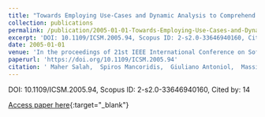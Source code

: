 ```yaml
---
title: "Towards Employing Use-Cases and Dynamic Analysis to Comprehend Mozilla"
collection: publications
permalink: /publication/2005-01-01-Towards-Employing-Use-Cases-and-Dynamic-Analysis-to-Comprehend-Mozilla
excerpt: 'DOI: 10.1109/ICSM.2005.94, Scopus ID: 2-s2.0-33646940160, Cited by: 14'
date: 2005-01-01
venue: 'In the proceedings of 21st IEEE International Conference on Software Maintenance (ICSM 2005), 25-30 September 2005, Budapest, Hungary'
paperurl: 'https://doi.org/10.1109/ICSM.2005.94'
citation: ' Maher Salah,  Spiros Mancoridis,  Giuliano Antoniol,  Massimiliano Di, &quot;Towards Employing Use-Cases and Dynamic Analysis to Comprehend Mozilla.&quot; In the proceedings of 21st IEEE International Conference on Software Maintenance (ICSM 2005), 25-30 September 2005, Budapest, Hungary, 2005.'
---
```

DOI: 10.1109/ICSM.2005.94, Scopus ID: 2-s2.0-33646940160, Cited by: 14

[Access paper here](https://doi.org/10.1109/ICSM.2005.94){:target="_blank"}
